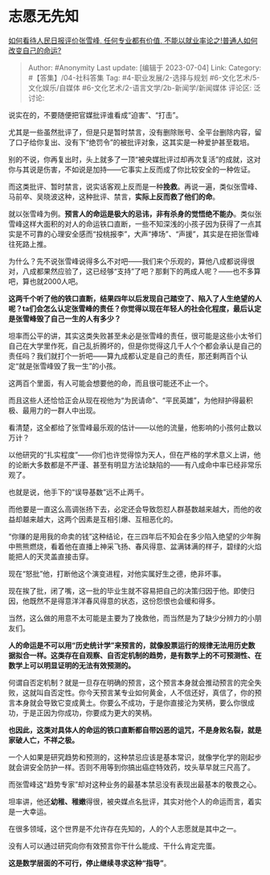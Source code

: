 # 志愿无先知
[如何看待人民日报评价张雪峰, 任何专业都有价值, 不能以就业率论之!普通人如何改变自己的命运?](https://www.zhihu.com/question/609423843/answer/3100918712)

> Author: #Anonymity
> Last update: [编辑于 2023-07-04]
> Link:
> Category: #【答集】/04-社科答集
> Tag: #4-职业发展/2-选择与规划 #6-文化艺术/5-文化娱乐/自媒体 #6-文化艺术/2-语言文学/2b-新闻学/新闻媒体 
> 评论区:
> 泛讨论:

说实在的，不要随便把官媒批评谁看成“迫害”、“打击”。

尤其是一些虽然批评了，但是只是暂时禁言，没有删除账号、全平台删除内容，留了口子给你复出、没有下“绝罚令”的被批评对象，这其实是一种爱护甚至栽培。

别的不说，你再复出时，头上就多了一顶“被央媒批评过却再次复活”的成就，这对你与其说是伤害，不如说是加持——它事实上反而成了你比较安全的一种佐证。

而这类批评、暂时禁言，说实话客观上反而是一种**挽救**。再说一遍，类似张雪峰、马前卒、吴晓波这种，这种批评、禁言，**实际上反而救了他们的命**。

就以张雪峰为例。**预言人的命运是极大的忌讳，非有杀身的觉悟绝不能办**。类似张雪峰这样大面积的对人的命运铁口直断，一些不知深浅的小孩子因为获得了一点其实是不可靠的心理安全感而“投桃报李”，大声“捧场”、“声援”，其实是在把张雪峰往死路上推。

为什么？先不说张雪峰说得多么不对吧——我们来个乐观的，算他八成都说得很对，八成都果然应验了，这已经够“支持”了吧？那剩下的两成人呢？——也不多算吧，算也就2000人吧。

**这两千个听了他的铁口直断，结果四年以后发现自己踏空了、陷入了人生绝望的人呢？ta们会怎么认定张雪峰的责任？你觉得以现在年轻人的社会化程度，最后认定是张雪峰毁了自己一生的人有多少？**

坦率而公平的讲，其实这类失败甚至未必是张雪峰的责任，很可能是这些小太爷们自己在大学里作死，自己乱折腾坏的，但是你觉得这几千人个个都会承认是自己的责任吗？我们就打个一折吧——算九成都认定是自己的责任，那还剩两百个认定“就是张雪峰毁了我一生”的小孩。

这两百个里面，有人可能会想要他的命，而且很可能还不止一个。

而且这些人还恰恰正会从现在视他为“为民请命”、“平民英雄”，为他辩护得最积极、最用力的一群人中出现。

看清楚，这全都给了张雪峰最乐观的估计——以他的流量，他影响的小孩何止数以万计？

以他研究的“扎实程度”——你们也许觉得惊为天人，但在严格的学术意义上讲，他的论断大多数都是不严谨、甚至有明显方法论缺陷的——有八成命中率已经非常乐观了。

也就是说，他手下的“误导基数”远不止两千。

而他要是一直这么高调张扬下去，必定还会导致怨怼人群基数越来越大，而他的收益却越来越大，这两个因素是互相引爆、互相恶化的。

“你赚的是用我的命卖的钱”这种结论，在三四年后不知会在多少陷入绝望的少年胸中熊熊燃烧，看着他在直播上神采飞扬、春风得意、盆满钵满的样子，碧绿的火焰能把人的天灵盖直接击穿。

现在“怒批”他，打断他这个演变进程，对他实属好生之德，绝非坏事。

现在挨了批，闭了嘴，这一批的毕业生就不容易把自己的决策归因于他。即使归因，他既然不是得意洋洋春风得意的状态，这份怨恨也会缓和得多。

当然，这么做的用意不太可能是主要为了挽救他，而当然是为了缺少分辨力的小朋友们。

**人的命运是不可以用“历史统计学”来预言的，就像股票运行的规律无法用历史数据拟合一样。这类存在自观察、自否定机制的趋势，是有数学上的不可预测性、在数学上可以明显证明的无法有效预测的。**

何谓自否定机制？就是一旦存在明确的预言，这个预言本身就会推动预言的完全失败，这就叫自否定性。你今天预言某专业如何黄金，人不信还好，真信了，你的预言本身就会导致它变成黄土。你要么不成功，于是你直接沦为笑柄，要么你很成功，于是正因为你成功，你要成为更大的笑柄。

**也因此，这类对具体人的命运的铁口直断都自带凶恶的诅咒，不是身败名裂，就是家破人亡，不祥之极。**

一个人如果是研究趋势和预测的，这种禁忌应该是基本常识，就像学化学的刚起步就会讲安全防护一样。否则不用等到你搞出癌症特效药，坟头草早就三尺高了。

而张雪峰这“趋势专家”却对这种业务的最基本禁忌没有表现出最基本的敬畏之心。

坦率讲，他还**幼稚、稚嫩**得很，被央媒点名批评，其实对他个人的命运而言，着实是一大幸运。

在很多领域，这个世界是不允许存在先知的，人的个人志愿就是其中之一。

没有人可以通过研究向你有效预言你干什么能成、干什么肯定完蛋。

**这是数学层面的不可行，停止继续寻求这种“指导”**。
